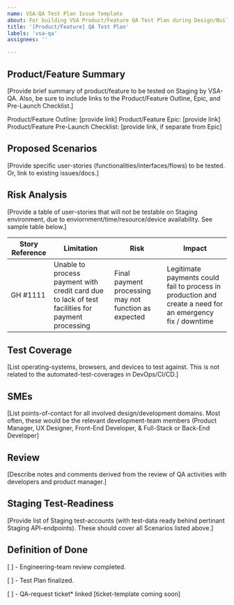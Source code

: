 ```yaml
---
name: VSA-QA Test Plan Issue Template
about: For building VSA Product/Feature QA Test Plan during Design/Build stage.
title: '[Product/Feature] QA Test Plan'
labels: 'vsa-qa'
assignees: ''

---
```


## Product/Feature Summary

[Provide brief summary of product/feature to be tested on Staging by VSA-QA. Also, be sure to include links to the Product/Feature Outline, Epic, and Pre-Launch Checklist.]

Product/Feature Outline: [provide link]
Product/Feature Epic: [provide link]
Product/Feature Pre-Launch Checklist: [provide link, if separate from Epic]

## Proposed Scenarios

\[Provide specific user-stories (functionalities/interfaces/flows) to be tested.  Or, link to existing issues/docs.]

## Risk Analysis

\[Provide a table of user-stories that will not be testable on Staging environment, due to enviornment/time/resource/device availability.  See sample table below.]

| Story Reference | Limitation | Risk | Impact |  
| --- | --- | --- | --- |
| GH #1111 | Unable to process payment with credit card due to lack of test facilities for payment processing | Final payment processing may not function as expected | Legitimate payments could fail to process in production and create a need for an emergency fix / downtime |


## Test Coverage

\[List operating-systems, browsers, and devices to test against.  This is not related to the automated-test-coverages in DevOps/CI/CD.]

## SMEs

\[List points-of-contact for all involved design/development domains.  Most often, these would be the relevant development-team members (Product Manager, UX Designer, Front-End Developer, & Full-Stack or Back-End Developer]

## Review

[Describe notes and comments derived from the review of QA activities with developers and product manager.]

## Staging Test-Readiness

\[Provide list of Staging test-accounts (with test-data ready behind pertinant Staging API-endpoints).  These should cover all Scenarios listed above.]

## Definition of Done

[ ] - Engineering-team review completed.

[ ] - Test Plan finalized.

[ ] - QA-request ticket\* linked \[ticket-template coming soon]
